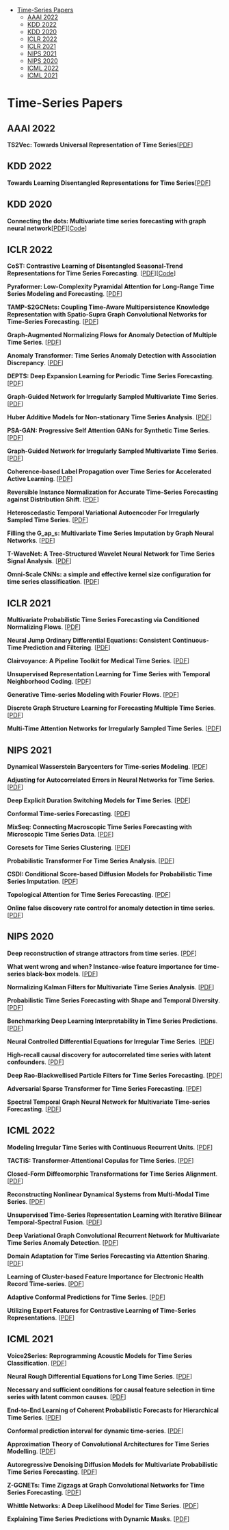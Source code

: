 * [Time-Series Papers](#time-series)
  * [AAAI 2022](#aaai-2022)
  * [KDD 2022](#kdd-2022)
  * [KDD 2020](#kdd-2020)
  * [ICLR 2022](#iclr-2022)
  * [ICLR 2021](#iclr-2021)
  * [NIPS 2021](#nips-2021)
  * [NIPS 2020](#nips-2020)
  * [ICML 2022](#icml-2022)
  * [ICML 2021](#icml-2021)


# Time-Series Papers

## AAAI 2022
**TS2Vec: Towards Universal Representation of Time Series**[[PDF](https://arxiv.org/abs/2106.10466)]

## KDD 2022
**Towards Learning Disentangled Representations for Time Series**[[PDF](https://dl.acm.org/doi/10.1145/3534678.3539140)]

## KDD 2020
**Connecting the dots: Multivariate time series forecasting with graph neural network**[[PDF](https://arxiv.org/abs/2005.11650v1)][[Code](https://github.com/nnzhan/MTGNN)]

## ICLR 2022

**CoST: Contrastive Learning of Disentangled Seasonal-Trend Representations for Time Series Forecasting**. [[PDF](https://openreview.net/forum?id=PilZY3omXV2)][[Code](https://github.com/salesforce/CoST)]

**Pyraformer: Low-Complexity Pyramidal Attention for Long-Range Time Series Modeling and Forecasting**. [[PDF](https://openreview.net/forum?id=0EXmFzUn5I)]

**TAMP-S2GCNets: Coupling Time-Aware Multipersistence Knowledge Representation with Spatio-Supra Graph Convolutional Networks for Time-Series Forecasting**. [[PDF](https://openreview.net/forum?id=wv6g8fWLX2q)]

**Graph-Augmented Normalizing Flows for Anomaly Detection of Multiple Time Series**. [[PDF](https://openreview.net/forum?id=45L_dgP48Vd)]

**Anomaly Transformer: Time Series Anomaly Detection with Association Discrepancy**. [[PDF](https://openreview.net/forum?id=LzQQ89U1qm_)]

**DEPTS: Deep Expansion Learning for Periodic Time Series Forecasting**. [[PDF](https://openreview.net/forum?id=AJAR-JgNw__)]

**Graph-Guided Network for Irregularly Sampled Multivariate Time Series**. [[PDF](https://openreview.net/forum?id=Kwm8I7dU-l5)]

**Huber Additive Models for Non-stationary Time Series Analysis**. [[PDF](https://openreview.net/forum?id=9kpuB2bgnim)]

**PSA-GAN: Progressive Self Attention GANs for Synthetic Time Series**. [[PDF](https://openreview.net/forum?id=Ix_mh42xq5w)]

**Graph-Guided Network for Irregularly Sampled Multivariate Time Series**. [[PDF](https://openreview.net/forum?id=Kwm8I7dU-l5)]

**Coherence-based Label Propagation over Time Series for Accelerated Active Learning**. [[PDF](https://openreview.net/forum?id=gjNcH0hj0LM)]

**Reversible Instance Normalization for Accurate Time-Series Forecasting against Distribution Shift**. [[PDF](https://openreview.net/forum?id=cGDAkQo1C0p)]

**Heteroscedastic Temporal Variational Autoencoder For Irregularly Sampled Time Series**. [[PDF](https://openreview.net/forum?id=Az7opqbQE-3)]

**Filling the G_ap_s: Multivariate Time Series Imputation by Graph Neural Networks**. [[PDF](https://openreview.net/forum?id=kOu3-S3wJ7)]

**T-WaveNet: A Tree-Structured Wavelet Neural Network for Time Series Signal Analysis**. [[PDF](https://openreview.net/forum?id=U4uFaLyg7PV)]

**Omni-Scale CNNs: a simple and effective kernel size configuration for time series classification**. [[PDF](https://openreview.net/forum?id=PDYs7Z2XFGv)]

## ICLR 2021

**Multivariate Probabilistic Time Series Forecasting via Conditioned Normalizing Flows**. [[PDF](https://openreview.net/forum?id=WiGQBFuVRv)]

**Neural Jump Ordinary Differential Equations: Consistent Continuous-Time Prediction and Filtering**. [[PDF](https://openreview.net/forum?id=JFKR3WqwyXR)]

**Clairvoyance: A Pipeline Toolkit for Medical Time Series**. [[PDF](https://openreview.net/forum?id=xnC8YwKUE3k)]

**Unsupervised Representation Learning for Time Series with Temporal Neighborhood Coding**. [[PDF](https://openreview.net/forum?id=8qDwejCuCN)]

**Generative Time-series Modeling with Fourier Flows**. [[PDF](https://openreview.net/forum?id=PpshD0AXfA)]

**Discrete Graph Structure Learning for Forecasting Multiple Time Series**. [[PDF](https://openreview.net/forum?id=WEHSlH5mOk)]

**Multi-Time Attention Networks for Irregularly Sampled Time Series**. [[PDF](https://openreview.net/forum?id=4c0J6lwQ4_)]

## NIPS 2021
**Dynamical Wasserstein Barycenters for Time-series Modeling**. [[PDF](https://papers.nips.cc/paper/2021/hash/ebb71045453f38676c40deb9864f811d-Abstract.html)]

**Adjusting for Autocorrelated Errors in Neural Networks for Time Series**. [[PDF](https://papers.nips.cc/paper/2021/hash/f8e6ba1db0f3c4054afec1684ba8fb26-Abstract.html)]

**Deep Explicit Duration Switching Models for Time Series**. [[PDF](https://papers.nips.cc/paper/2021/hash/fb4c835feb0a65cc39739320d7a51c02-Abstract.html)]

**Conformal Time-series Forecasting**. [[PDF](https://papers.nips.cc/paper/2021/hash/312f1ba2a72318edaaa995a67835fad5-Abstract.html)]

**MixSeq: Connecting Macroscopic Time Series Forecasting with Microscopic Time Series Data**. [[PDF](https://papers.nips.cc/paper/2021/hash/6b5754d737784b51ec5075c0dc437bf0-Abstract.html)]

**Coresets for Time Series Clustering**. [[PDF](https://papers.nips.cc/paper/2021/hash/c115ba9e04ab27fbbb664f932112246d-Abstract.html)]

**Probabilistic Transformer For Time Series Analysis**. [[PDF](https://papers.nips.cc/paper/2021/hash/c68bd9055776bf38d8fc43c0ed283678-Abstract.html)]

**CSDI: Conditional Score-based Diffusion Models for Probabilistic Time Series Imputation**. [[PDF](https://papers.nips.cc/paper/2021/hash/cfe8504bda37b575c70ee1a8276f3486-Abstract.html)]

**Topological Attention for Time Series Forecasting**. [[PDF](https://papers.nips.cc/paper/2021/hash/d062f3e278a1fbba2303ff5a22e8c75e-Abstract.html)]

**Online false discovery rate control for anomaly detection in time series**. [[PDF](https://papers.nips.cc/paper/2021/hash/def130d0b67eb38b7a8f4e7121ed432c-Abstract.html)]

## NIPS 2020

**Deep reconstruction of strange attractors from time series**. [[PDF](https://papers.nips.cc/paper/2020/hash/021bbc7ee20b71134d53e20206bd6feb-Abstract.html)]

**What went wrong and when? Instance-wise feature importance for time-series black-box models**. [[PDF](https://papers.nips.cc/paper/2020/hash/08fa43588c2571ade19bc0fa5936e028-Abstract.html)]

**Normalizing Kalman Filters for Multivariate Time Series Analysis**. [[PDF](https://papers.nips.cc/paper/2020/hash/1f47cef5e38c952f94c5d61726027439-Abstract.html)]

**Probabilistic Time Series Forecasting with Shape and Temporal Diversity**. [[PDF](https://papers.nips.cc/paper/2020/hash/2f2b265625d76a6704b08093c652fd79-Abstract.html)]

**Benchmarking Deep Learning Interpretability in Time Series Predictions**. [[PDF](https://papers.nips.cc/paper/2020/hash/47a3893cc405396a5c30d91320572d6d-Abstract.html)]

**Neural Controlled Differential Equations for Irregular Time Series**. [[PDF](https://papers.nips.cc/paper/2020/hash/4a5876b450b45371f6cfe5047ac8cd45-Abstract.html)]

**High-recall causal discovery for autocorrelated time series with latent confounders**. [[PDF](https://papers.nips.cc/paper/2020/hash/94e70705efae423efda1088614128d0b-Abstract.html)]

**Deep Rao-Blackwellised Particle Filters for Time Series Forecasting**. [[PDF](https://papers.nips.cc/paper/2020/hash/afb0b97df87090596ae7c503f60bb23f-Abstract.html)]

**Adversarial Sparse Transformer for Time Series Forecasting**. [[PDF](https://papers.nips.cc/paper/2020/hash/c6b8c8d762da15fa8dbbdfb6baf9e260-Abstract.html)]

**Spectral Temporal Graph Neural Network for Multivariate Time-series Forecasting**. [[PDF](https://papers.nips.cc/paper/2020/hash/cdf6581cb7aca4b7e19ef136c6e601a5-Abstract.html)]

## ICML 2022

**Modeling Irregular Time Series with Continuous Recurrent Units**. [[PDF](https://icml.cc/Conferences/2022/Schedule?showEvent=16343)]

**TACTiS: Transformer-Attentional Copulas for Time Series**. [[PDF](https://icml.cc/Conferences/2022/Schedule?showEvent=16593)]

**Closed-Form Diffeomorphic Transformations for Time Series Alignment**. [[PDF](https://icml.cc/Conferences/2022/Schedule?showEvent=17697)]

**Reconstructing Nonlinear Dynamical Systems from Multi-Modal Time Series**. [[PDF](https://icml.cc/Conferences/2022/Schedule?showEvent=17181)]

**Unsupervised Time-Series Representation Learning with Iterative Bilinear Temporal-Spectral Fusion**. [[PDF](https://icml.cc/Conferences/2022/Schedule?showEvent=16051)]

**Deep Variational Graph Convolutional Recurrent Network for Multivariate Time Series Anomaly Detection**. [[PDF](https://icml.cc/Conferences/2022/Schedule?showEvent=18109)]

**Domain Adaptation for Time Series Forecasting via Attention Sharing**. [[PDF](https://icml.cc/Conferences/2022/Schedule?showEvent=16937)]

**Learning of Cluster-based Feature Importance for Electronic Health Record Time-series**. [[PDF](https://icml.cc/Conferences/2022/Schedule?showEvent=17711)]

**Adaptive Conformal Predictions for Time Series**. [[PDF](https://icml.cc/Conferences/2022/Schedule?showEvent=17817)]

**Utilizing Expert Features for Contrastive Learning of Time-Series Representations**. [[PDF](https://icml.cc/Conferences/2022/Schedule?showEvent=18037)]

## ICML 2021

**Voice2Series: Reprogramming Acoustic Models for Time Series Classification**. [[PDF](https://icml.cc/Conferences/2021/Schedule?showEvent=9059)]

**Neural Rough Differential Equations for Long Time Series**. [[PDF](https://icml.cc/Conferences/2021/Schedule?showEvent=10039)]

**Necessary and sufficient conditions for causal feature selection in time series with latent common causes**. [[PDF](https://icml.cc/Conferences/2021/Schedule?showEvent=8441)]

**End-to-End Learning of Coherent Probabilistic Forecasts for Hierarchical Time Series**. [[PDF](https://icml.cc/Conferences/2021/Schedule?showEvent=10001)]

**Conformal prediction interval for dynamic time-series**. [[PDF](https://icml.cc/Conferences/2021/Schedule?showEvent=10469)]

**Approximation Theory of Convolutional Architectures for Time Series Modelling**. [[PDF](https://icml.cc/Conferences/2021/Schedule?showEvent=10513)]

**Autoregressive Denoising Diffusion Models for Multivariate Probabilistic Time Series Forecasting**. [[PDF](https://icml.cc/Conferences/2021/Schedule?showEvent=8591)]

**Z-GCNETs: Time Zigzags at Graph Convolutional Networks for Time Series Forecasting**. [[PDF](https://icml.cc/Conferences/2021/Schedule?showEvent=9391)]

**Whittle Networks: A Deep Likelihood Model for Time Series**. [[PDF](https://icml.cc/Conferences/2021/Schedule?showEvent=10295)]

**Explaining Time Series Predictions with Dynamic Masks**. [[PDF](https://icml.cc/Conferences/2021/Schedule?showEvent=8815)]

<!--****. [[PDF]()]-->



